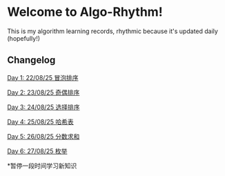 # Welcome to Algo-Rhythm!

This is my algorithm learning records, rhythmic because it's updated daily (hopefully!)

## Changelog

[Day 1: 22/08/25 冒泡排序](https://github.com/PMogu/algo-rhythm/tree/main/day1%20bubble_sort)

[Day 2: 23/08/25 奇偶排序](https://github.com/PMogu/algo-rhythm/tree/main/day2%20odd-even%20sort)

[Day 3: 24/08/25 选择排序](https://github.com/PMogu/algo-rhythm/tree/main/day3%20selection%20sort)

[Day 4: 25/08/25 哈希表](https://github.com/PMogu/algo-rhythm/tree/main/day4%20hash%20table)

[Day 5: 26/08/25 分数求和](https://github.com/PMogu/algo-rhythm/tree/main/day5%20fraction%20addition)

[Day 6: 27/08/25 枚举](https://github.com/PMogu/algo-rhythm/tree/main/day6%20enumeration)

*暂停一段时间学习新知识

